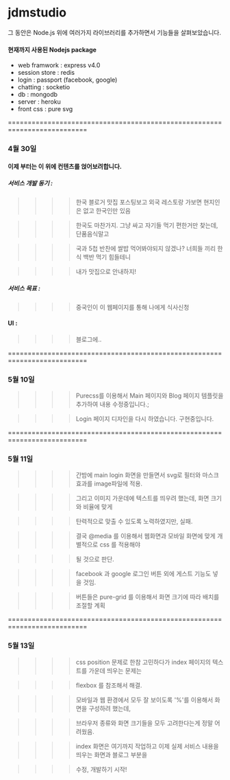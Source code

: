# jdmstudio
그 동안은 Node.js 위에 여러가지 라이브러리를 추가하면서 기능들을 살펴보았습니다.

#### 현재까지 사용된 Nodejs package

- web framwork : express v4.0
- session store : redis
- login : passport (facebook, google)
- chatting : socketio
- db : mongodb
- server : heroku
- front css : pure svg

==========================================================================

### 4월 30일

#### 이제 부터는 이 위에 컨텐츠를 얹어보려합니다.



##### 서비스 개발 동기 : 
>>>>한국 블로거 맛집 포스팅보고 외국 레스토랑 가보면 현지인은 없고 한국인만 있음

>>>>한국도 마찬가지. 그냥 싸고 자기들 먹기 편한거만 찾는데, 단품음식말고

>>>>국과 5첩 반찬에 쌀밥 먹어봐야되지 않겠나? 너희들 끼리 한식 백반 먹기 힘들테니

>>>>내가 맛집으로 안내하지!

##### 서비스 목표 : 
>>>>중국인이 이 웹페이지를 통해 나에게 식사신청

#### UI : 

>>>>블로그에..

==========================================================================

### 5월 10일

>>>> Purecss를 이용해서 Main 페이지와 Blog 페이지 템플릿을 추가하여 내용 수정중입니다.;

>>>> Login 페이지 디자인을 다시 하였습니다. 구현중입니다.

==========================================================================

### 5월 11일

>>>> 간밤에 main login 화면을 만들면서 svg로 필터와 마스크 효과를 image파일에 적용.

>>>> 그리고 이미지 가운데에 텍스트를 띄우려 했는데, 화면 크기와 비율에 맞게

>>>> 탄력적으로 맞출 수 있도록 노력하였지만, 실패.

>>>> 결국 @media 를 이용해서 웹화면과 모바일 화면에 맞게 개별적으로 css 를 적용해야 

>>>> 될 것으로 판단. 

>>>> facebook 과 google 로그인 버튼 외에 게스트 기능도 넣을 것임.

>>>> 버튼들은 pure-grid 를 이용해서 화면 크기에 따라 배치를 조절할 계획

==========================================================================

### 5월 13일

>>>> css position 문제로 한참 고민하다가 index 페이지의 텍스트를 가운데 띄우는 문제는

>>>> flexbox 를 참조해서 해결. 

>>>> 모바일과 웹 환경에서 모두 잘 보이도록 '%'를 이용해서 화면을 구성하려 했는데,

>>>> 브라우저 종류와 화면 크기들을 모두 고려한다는게 정말 어려웠음.

>>>> index 화면은 여기까지 작업하고 이제 실제 서비스 내용을 띄우는 화면과 블로그 부분을

>>>> 수정, 개발하기 시작!